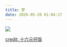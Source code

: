 ```yaml
---
title: 梦
date: 2026-05-20 01:04:17
---
```


![](/log0117/images/log0117.jpeg)

[credit: 十六元仔饭](http://aruhexy.lofter.com/)

